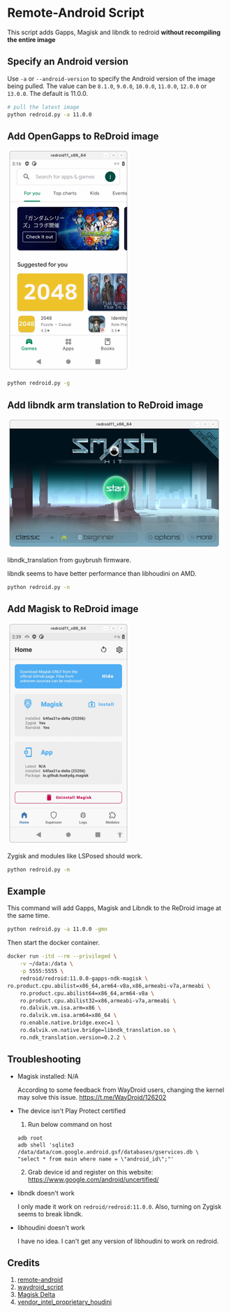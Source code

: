 # Remote-Android Script

This script adds Gapps, Magisk and libndk to redroid **without recompiling the entire image**

## Specify an Android version

Use `-a` or `--android-version` to specify the Android version of the image being pulled. The value can be `8.1.0`, `9.0.0`, `10.0.0`, `11.0.0`, `12.0.0` or `13.0.0`. The default is 11.0.0.

```bash
# pull the latest image
python redroid.py -a 11.0.0
```

## Add OpenGapps to ReDroid image

<img src="./assets/3.png" style="zoom:50%;" />

```bash
python redroid.py -g
```

## Add libndk arm translation to ReDroid image
<img src="./assets/2.png" style="zoom:50%;" />

libndk_translation from guybrush firmware.

libndk seems to have better performance than libhoudini on AMD.

```bash
python redroid.py -n
```

## Add Magisk to ReDroid image
<img src="./assets/1.png" style="zoom:50%;" />

Zygisk and modules like LSPosed should work. 



```bash
python redroid.py -m
```

## Example

This command will add Gapps, Magisk and Libndk to the ReDroid image at the same time.

```bash
python redroid.py -a 11.0.0 -gmn
```

Then start the docker container.

```bash
docker run -itd --rm --privileged \
    -v ~/data:/data \
    -p 5555:5555 \
    redroid/redroid:11.0.0-gapps-ndk-magisk \
ro.product.cpu.abilist=x86_64,arm64-v8a,x86,armeabi-v7a,armeabi \
    ro.product.cpu.abilist64=x86_64,arm64-v8a \
    ro.product.cpu.abilist32=x86,armeabi-v7a,armeabi \
    ro.dalvik.vm.isa.arm=x86 \
    ro.dalvik.vm.isa.arm64=x86_64 \
    ro.enable.native.bridge.exec=1 \
    ro.dalvik.vm.native.bridge=libndk_translation.so \
    ro.ndk_translation.version=0.2.2 \
```


## Troubleshooting

- Magisk installed: N/A

  According to some feedback from WayDroid users, changing the kernel may solve this issue. https://t.me/WayDroid/126202

- The device isn't Play Protect certified
    1. Run below command on host
    ```
    adb root
    adb shell 'sqlite3 /data/data/com.google.android.gsf/databases/gservices.db \
    "select * from main where name = \"android_id\";"'
    ```

    2. Grab device id and register on this website: https://www.google.com/android/uncertified/

- libndk doesn't work
    
    I only made it work on `redroid/redroid:11.0.0`. Also, turning on Zygisk seems to break libndk.
    
- libhoudini doesn't work
    
    I have no idea. I can't get any version of libhoudini to work on redroid.


## Credits
1. [remote-android](https://github.com/remote-android)
2. [waydroid_script](https://github.com/casualsnek/waydroid_script)
3. [Magisk Delta](https://huskydg.github.io/magisk-files/)
4. [vendor_intel_proprietary_houdini](https://github.com/supremegamers/vendor_intel_proprietary_houdini)

